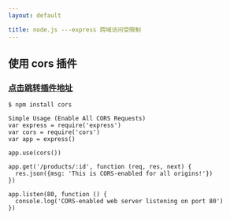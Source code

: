 ```yaml
---
layout: default

title: node.js ---express 跨域访问受限制
---
```


## 使用 cors 插件
### [点击跳转插件地址](https://expressjs.com/en/resources/middleware/cors.html)

    $ npm install cors

    Simple Usage (Enable All CORS Requests)
    var express = require('express')
    var cors = require('cors')
    var app = express()
    
    app.use(cors())
    
    app.get('/products/:id', function (req, res, next) {
      res.json({msg: 'This is CORS-enabled for all origins!'})
    })
    
    app.listen(80, function () {
      console.log('CORS-enabled web server listening on port 80')
    })